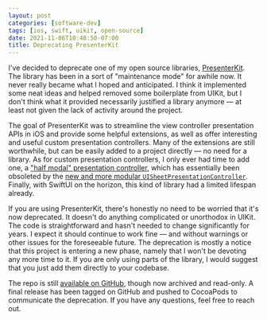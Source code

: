 ```yaml
---
layout: post
categories: [software-dev]
tags: [ios, swift, uikit, open-source]
date: 2021-11-06T10:48:50-07:00
title: Deprecating PresenterKit
---
```


I've decided to deprecate one of my open source libraries, [PresenterKit](https://github.com/jessesquires/presenterkit). The library has been in a sort of "maintenance mode" for awhile now. It never really became what I hoped and anticipated. I think it implemented some neat ideas and helped removed some boilerplate from UIKit, but I don't think what it provided necessarily justified a library anymore &mdash; at least not given the lack of activity around the project.

<!--excerpt-->

The goal of PresenterKit was to streamline the view controller presentation APIs in iOS and provide some helpful extensions, as well as offer interesting and useful custom presentation controllers. Many of the extensions are still worthwhile, but can be easily added to a project directly &mdash; no need for a library. As for custom presentation controllers, I only ever had time to add one, a ["half modal" presentation controller](https://jessesquires.github.io/PresenterKit/Classes.html#/c:@M@PresenterKit@objc(cs)HalfModalPresentationController), which has essentially been obsoleted by the [new and more modular `UISheetPresentationController`](https://developer.apple.com/documentation/uikit/uisheetpresentationcontroller). Finally, with SwiftUI on the horizon, this kind of library had a limited lifespan already.

If you are using PresenterKit, there's honestly no need to be worried that it's now deprecated. It doesn't do anything complicated or unorthodox in UIKit. The code is straightforward and hasn't needed to change significantly for years. I expect it should continue to work fine &mdash; and without warnings or other issues for the foreseeable future. The deprecation is mostly a notice that this project is entering a new phase, namely that I won't be devoting any more time to it. If you are only using parts of the library, I would suggest that you just add them directly to your codebase.

The repo is still [available on GitHub](https://github.com/jessesquires/presenterkit), though now archived and read-only. A final release has been tagged on GitHub and pushed to CocoaPods to communicate the deprecation. If you have any questions, feel free to reach out.
